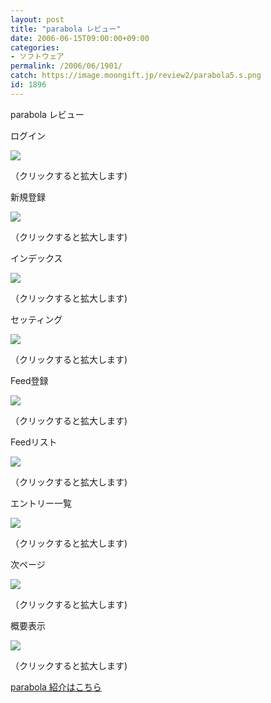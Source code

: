 ```yaml
---
layout: post
title: "parabola レビュー"
date: 2006-06-15T09:00:00+09:00
categories:
- ソフトウェア
permalink: /2006/06/1901/
catch: https://image.moongift.jp/review2/parabola5.s.png
id: 1896
---
```

parabola レビュー  
<!--more-->

ログイン

  

[![](https://image.moongift.jp/review2/parabola1.s.png)](https://image.moongift.jp/review2/parabola1.png)  
  
（クリックすると拡大します)

  

新規登録

  

[![](https://image.moongift.jp/review2/parabola2.s.png)](https://image.moongift.jp/review2/parabola2.png)  
  
（クリックすると拡大します)

  

インデックス

  

[![](https://image.moongift.jp/review2/parabola3.s.png)](https://image.moongift.jp/review2/parabola3.png)  
  
（クリックすると拡大します)

  

セッティング

  

[![](https://image.moongift.jp/review2/parabola4.s.png)](https://image.moongift.jp/review2/parabola4.png)  
  
（クリックすると拡大します)

  

Feed登録

  

[![](https://image.moongift.jp/review2/parabola5.s.png)](https://image.moongift.jp/review2/parabola5.png)  
  
（クリックすると拡大します)

  

Feedリスト

  

[![](https://image.moongift.jp/review2/parabola6.s.png)](https://image.moongift.jp/review2/parabola6.png)  
  
（クリックすると拡大します)

  

エントリー一覧

  

[![](https://image.moongift.jp/review2/parabola7.s.png)](https://image.moongift.jp/review2/parabola7.png)  
  
（クリックすると拡大します)

  

次ページ

  

[![](https://image.moongift.jp/review2/parabola8.s.png)](https://image.moongift.jp/review2/parabola8.png)  
  
（クリックすると拡大します)

  

概要表示

  

[![](https://image.moongift.jp/review2/parabola9.s.png)](https://image.moongift.jp/review2/parabola9.png)  
  
（クリックすると拡大します)

  

[parabola 紹介はこちら](http://oss.moongift.jp/intro/i-1892.html)

